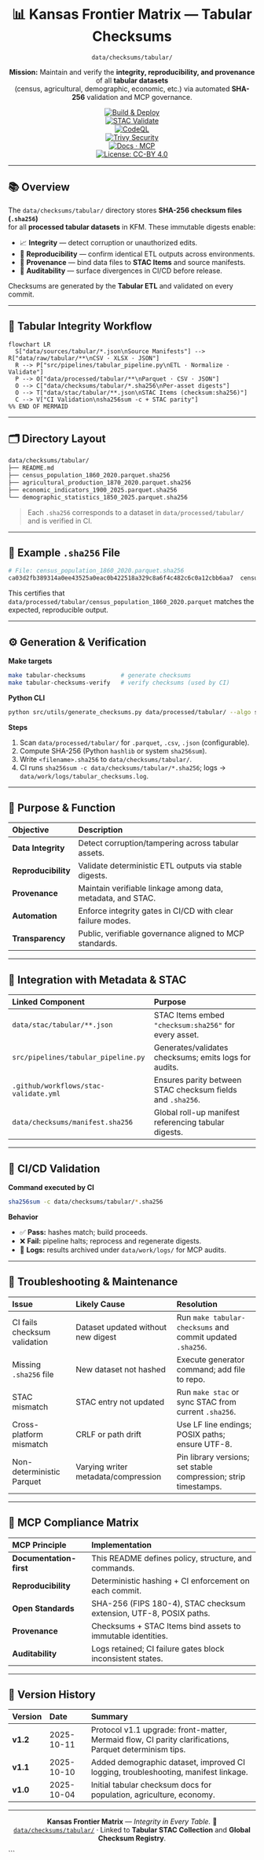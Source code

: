 <div align="center">

# 📊 Kansas Frontier Matrix — Tabular Checksums  
`data/checksums/tabular/`

**Mission:** Maintain and verify the **integrity, reproducibility, and provenance** of all **tabular datasets**  
(census, agricultural, demographic, economic, etc.) via automated **SHA-256** validation and MCP governance.

[![Build & Deploy](https://img.shields.io/github/actions/workflow/status/bartytime4life/Kansas-Frontier-Matrix/site.yml?label=Build%20%26%20Deploy)](../../../.github/workflows/site.yml)  
[![STAC Validate](https://img.shields.io/badge/STAC-validate-blue)](../../../.github/workflows/stac-validate.yml)  
[![CodeQL](https://img.shields.io/github/actions/workflow/status/bartytime4life/Kansas-Frontier-Matrix/codeql.yml?label=CodeQL)](../../../.github/workflows/codeql.yml)  
[![Trivy Security](https://img.shields.io/github/actions/workflow/status/bartytime4life/Kansas-Frontier-Matrix/trivy.yml?label=Trivy%20Security)](../../../.github/workflows/trivy.yml)  
[![Docs · MCP](https://img.shields.io/badge/Docs-MCP-blue)](../../../docs/)  
[![License: CC-BY 4.0](https://img.shields.io/badge/License-CC--BY%204.0-green)](../../../LICENSE)

</div>

---

## 📚 Overview

The `data/checksums/tabular/` directory stores **SHA-256 checksum files (`.sha256`)**  
for all **processed tabular datasets** in KFM. These immutable digests enable:

- 📈 **Integrity** — detect corruption or unauthorized edits.  
- 🔁 **Reproducibility** — confirm identical ETL outputs across environments.  
- 🔗 **Provenance** — bind data files to **STAC Items** and source manifests.  
- 🧾 **Auditability** — surface divergences in CI/CD before release.

Checksums are generated by the **Tabular ETL** and validated on every commit.

---

## 🧭 Tabular Integrity Workflow

```mermaid
flowchart LR
  S["data/sources/tabular/*.json\nSource Manifests"] --> R["data/raw/tabular/**\nCSV · XLSX · JSON"]
  R --> P["src/pipelines/tabular_pipeline.py\nETL · Normalize · Validate"]
  P --> O["data/processed/tabular/**\nParquet · CSV · JSON"]
  O --> C["data/checksums/tabular/*.sha256\nPer-asset digests"]
  O --> T["data/stac/tabular/**.json\nSTAC Items (checksum:sha256)"]
  C --> V["CI Validation\nsha256sum -c + STAC parity"]
%% END OF MERMAID
````

<!-- END OF MERMAID -->

---

## 🗂️ Directory Layout

```bash
data/checksums/tabular/
├── README.md
├── census_population_1860_2020.parquet.sha256
├── agricultural_production_1870_2020.parquet.sha256
├── economic_indicators_1900_2025.parquet.sha256
└── demographic_statistics_1850_2025.parquet.sha256
```

> Each `.sha256` corresponds to a dataset in `data/processed/tabular/` and is verified in CI.

---

## 🧮 Example `.sha256` File

```bash
# File: census_population_1860_2020.parquet.sha256
ca03d2fb389314a0ee43525a0eac0b422518a329c8a6f4c482c6c0a12cbb6aa7  census_population_1860_2020.parquet
```

This certifies that `data/processed/tabular/census_population_1860_2020.parquet`
matches the expected, reproducible output.

---

## ⚙️ Generation & Verification

**Make targets**

```bash
make tabular-checksums          # generate checksums
make tabular-checksums-verify   # verify checksums (used by CI)
```

**Python CLI**

```bash
python src/utils/generate_checksums.py data/processed/tabular/ --algo sha256
```

**Steps**

1. Scan `data/processed/tabular/` for `.parquet`, `.csv`, `.json` (configurable).
2. Compute SHA-256 (Python `hashlib` or system `sha256sum`).
3. Write `<filename>.sha256` to `data/checksums/tabular/`.
4. CI runs `sha256sum -c data/checksums/tabular/*.sha256`; logs → `data/work/logs/tabular_checksums.log`.

---

## 🔐 Purpose & Function

| Objective           | Description                                                 |
| :------------------ | :---------------------------------------------------------- |
| **Data Integrity**  | Detect corruption/tampering across tabular assets.          |
| **Reproducibility** | Validate deterministic ETL outputs via stable digests.      |
| **Provenance**      | Maintain verifiable linkage among data, metadata, and STAC. |
| **Automation**      | Enforce integrity gates in CI/CD with clear failure modes.  |
| **Transparency**    | Public, verifiable governance aligned to MCP standards.     |

---

## 🔗 Integration with Metadata & STAC

| Linked Component                      | Purpose                                                    |
| :------------------------------------ | :--------------------------------------------------------- |
| `data/stac/tabular/**.json`           | STAC Items embed `"checksum:sha256"` for every asset.      |
| `src/pipelines/tabular_pipeline.py`   | Generates/validates checksums; emits logs for audits.      |
| `.github/workflows/stac-validate.yml` | Ensures parity between STAC checksum fields and `.sha256`. |
| `data/checksums/manifest.sha256`      | Global roll-up manifest referencing tabular digests.       |

---

## 🧰 CI/CD Validation

**Command executed by CI**

```bash
sha256sum -c data/checksums/tabular/*.sha256
```

**Behavior**

* ✅ **Pass:** hashes match; build proceeds.
* ❌ **Fail:** pipeline halts; reprocess and regenerate digests.
* 🧾 **Logs:** results archived under `data/work/logs/` for MCP audits.

---

## 🧩 Troubleshooting & Maintenance

| Issue                        | Likely Cause                        | Resolution                                                      |
| :--------------------------- | :---------------------------------- | :-------------------------------------------------------------- |
| CI fails checksum validation | Dataset updated without new digest  | Run `make tabular-checksums` and commit updated `.sha256`.      |
| Missing `.sha256` file       | New dataset not hashed              | Execute generator command; add file to repo.                    |
| STAC mismatch                | STAC entry not updated              | Run `make stac` or sync STAC from current `.sha256`.            |
| Cross-platform mismatch      | CRLF or path drift                  | Use LF line endings; POSIX paths; ensure UTF-8.                 |
| Non-deterministic Parquet    | Varying writer metadata/compression | Pin library versions; set stable compression; strip timestamps. |

---

## 🧠 MCP Compliance Matrix

| MCP Principle           | Implementation                                                     |
| :---------------------- | :----------------------------------------------------------------- |
| **Documentation-first** | This README defines policy, structure, and commands.               |
| **Reproducibility**     | Deterministic hashing + CI enforcement on each commit.             |
| **Open Standards**      | SHA-256 (FIPS 180-4), STAC checksum extension, UTF-8, POSIX paths. |
| **Provenance**          | Checksums + STAC Items bind assets to immutable identities.        |
| **Auditability**        | Logs retained; CI failure gates block inconsistent states.         |

---

## 📅 Version History

| Version  | Date       | Summary                                                                                                |
| :------- | :--------- | :----------------------------------------------------------------------------------------------------- |
| **v1.2** | 2025-10-11 | Protocol v1.1 upgrade: front-matter, Mermaid flow, CI parity clarifications, Parquet determinism tips. |
| **v1.1** | 2025-10-10 | Added demographic dataset, improved CI logging, troubleshooting, manifest linkage.                     |
| **v1.0** | 2025-10-04 | Initial tabular checksum docs for population, agriculture, economy.                                    |

---

<div align="center">

**Kansas Frontier Matrix** — *Integrity in Every Table.*
📍 [`data/checksums/tabular/`](.) · Linked to **Tabular STAC Collection** and **Global Checksum Registry**.

</div>
```
